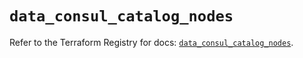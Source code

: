 # `data_consul_catalog_nodes`

Refer to the Terraform Registry for docs: [`data_consul_catalog_nodes`](https://registry.terraform.io/providers/hashicorp/consul/2.22.1/docs/data-sources/catalog_nodes).
